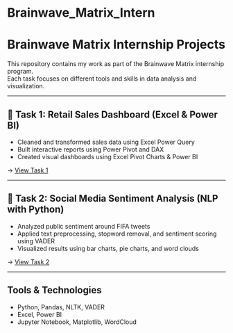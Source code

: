 # Brainwave_Matrix_Intern
# Brainwave Matrix Internship Projects

This repository contains my work as part of the Brainwave Matrix internship program.  
Each task focuses on different tools and skills in data analysis and visualization.

---

## 📌 Task 1: Retail Sales Dashboard (Excel & Power BI)

- Cleaned and transformed sales data using Excel Power Query
- Built interactive reports using Power Pivot and DAX
- Created visual dashboards using Excel Pivot Charts & Power BI

→ [View Task 1](./Task%201_%20Retail%20Sales%20Analysis)

---

## 📌 Task 2: Social Media Sentiment Analysis (NLP with Python)

- Analyzed public sentiment around FIFA tweets
- Applied text preprocessing, stopword removal, and sentiment scoring using VADER
- Visualized results using bar charts, pie charts, and word clouds

→ [View Task 2](./Task%202_Social%20Media%20Sentiment%20Analysis)



---

## Tools & Technologies

- Python, Pandas, NLTK, VADER
- Excel, Power BI
- Jupyter Notebook, Matplotlib, WordCloud
